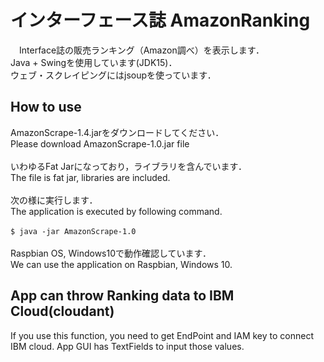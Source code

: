 # インターフェース誌 AmazonRanking
　Interface誌の販売ランキング（Amazon調べ）を表示します．<br>
 Java + Swingを使用しています(JDK15)．<br>
 ウェブ・スクレイピングにはjsoupを使っています．<Br>
 
## How to use
AmazonScrape-1.4.jarをダウンロードしてください．<br>
Please download AmazonScrape-1.0.jar file<br>
<br>
いわゆるFat Jarになっており，ライブラリを含んでいます．<br>
The file is fat jar, libraries are included.<br>
<br>
次の様に実行します．<br>
The application is executed by following command.<br>
<br>
`$ java -jar AmazonScrape-1.0`<br>
<br>
Raspbian OS, Windows10で動作確認しています．<br>
We can use the application on Raspbian, Windows 10.<br>

 ## App can throw Ranking data to IBM Cloud(cloudant)
If you use this function, you need to get EndPoint and IAM key to connect IBM cloud.
App GUI has TextFields to input those values.
